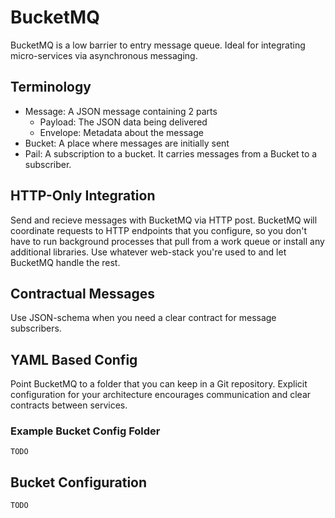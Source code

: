 # BucketMQ
BucketMQ is a low barrier to entry message queue.
Ideal for integrating micro-services via asynchronous messaging.

## Terminology
- Message: A JSON message containing 2 parts
  - Payload: The JSON data being delivered
  - Envelope: Metadata about the message
- Bucket: A place where messages are initially sent
- Pail: A subscription to a bucket. It carries messages from a Bucket to a subscriber.

## HTTP-Only Integration
Send and recieve messages with BucketMQ via HTTP post.
BucketMQ will coordinate requests to HTTP endpoints that you configure, so you don't have to run
background processes that pull from a work queue or install any additional libraries.
Use whatever web-stack you're used to and let BucketMQ handle the rest.

## Contractual Messages
Use JSON-schema when you need a clear contract for message subscribers.

## YAML Based Config
Point BucketMQ to a folder that you can keep in a Git repository.
Explicit configuration for your architecture encourages communication and clear contracts
between services.

### Example Bucket Config Folder
```
TODO
```

## Bucket Configuration
```
TODO
```

